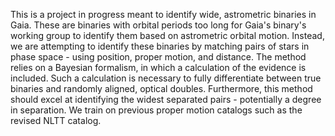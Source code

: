 This is a project in progress meant to identify wide, astrometric binaries in Gaia. These are binaries with orbital periods too long for Gaia's binary's working group to identify them based on astrometric orbital motion. Instead, we are attempting to identify these binaries by matching pairs of stars in phase space - using position, proper motion, and distance. The method relies on a Bayesian formalism, in which a calculation of the evidence is included. Such a calculation is necessary to fully differentiate between true binaries and randomly aligned, optical doubles. Furthermore, this method should excel at identifying the widest separated pairs - potentially a degree in separation. We train on previous proper motion catalogs such as the revised NLTT catalog.
